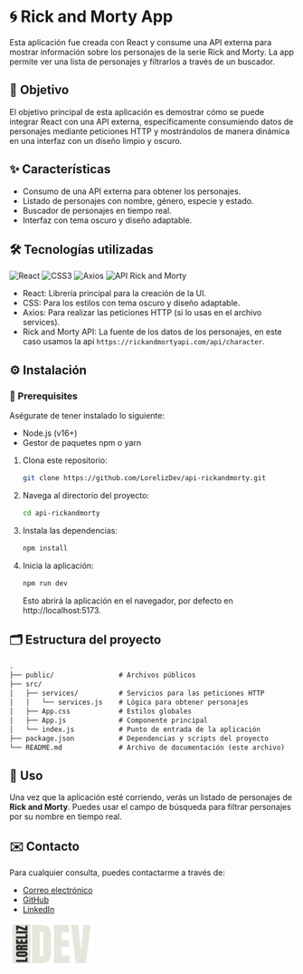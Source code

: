 # 🌀 Rick and Morty App

Esta aplicación fue creada con React y consume una API externa para mostrar información sobre los personajes de la serie Rick and Morty. La app permite ver una lista de personajes y filtrarlos a través de un buscador.

## 🎯 Objetivo

El objetivo principal de esta aplicación es demostrar cómo se puede integrar React con una API externa, específicamente consumiendo datos de personajes mediante peticiones HTTP y mostrándolos de manera dinámica en una interfaz con un diseño limpio y oscuro.

## ✨ Características

- Consumo de una API externa para obtener los personajes.
- Listado de personajes con nombre, género, especie y estado.
- Buscador de personajes en tiempo real.
- Interfaz con tema oscuro y diseño adaptable.

## 🛠️ Tecnologías utilizadas

![React](https://img.shields.io/badge/react-%2320232a.svg?style=for-the-badge&logo=react&logoColor=%2361DAFB)
![CSS3](https://img.shields.io/badge/css3-%2320232a.svg?style=for-the-badge&logo=css3&logoColor=white)
![Axios](https://img.shields.io/badge/Axios-%2320232a.svg?style=for-the-badge&logo=axios&logoColor=white)
![API Rick and Morty](https://img.shields.io/badge/🌀Api--Rickandmorty-%2320232a.svg?style=for-the-badge)

- React: Librería principal para la creación de la UI.
- CSS: Para los estilos con tema oscuro y diseño adaptable.
- Axios: Para realizar las peticiones HTTP (si lo usas en el archivo services).
- Rick and Morty API: La fuente de los datos de los personajes, en este caso usamos la api `https://rickandmortyapi.com/api/character`.

## ⚙️ Instalación

### 📝 Prerequisites
Aségurate de tener instalado lo siguiente:

- Node.js (v16+)
- Gestor de paquetes npm o yarn

1. Clona este repositorio:

    ```bash
    git clone https://github.com/LorelizDev/api-rickandmorty.git
    ```

2. Navega al directorio del proyecto:

    ```bash
    cd api-rickandmorty
    ```

3. Instala las dependencias:

    ```bash
    npm install
    ```

3. Inicia la aplicación:

    ```bash
    npm run dev
    ```
    Esto abrirá la aplicación en el navegador, por defecto en http://localhost:5173.

## 🗂️ Estructura del proyecto
```plaintext
.
├── public/                # Archivos públicos
├── src/
│   ├── services/          # Servicios para las peticiones HTTP
│   │   └── services.js    # Lógica para obtener personajes
│   ├── App.css            # Estilos globales
│   ├── App.js             # Componente principal
│   └── index.js           # Punto de entrada de la aplicación
├── package.json           # Dependencias y scripts del proyecto
└── README.md              # Archivo de documentación (este archivo)
```

## 🔧 Uso
Una vez que la aplicación esté corriendo, verás un listado de personajes de **Rick and Morty**. Puedes usar el campo de búsqueda para filtrar personajes por su nombre en tiempo real.

## ✉️ Contacto
Para cualquier consulta, puedes contactarme a través de:

* [Correo electrónico](mailto:loreliz.dev@gmail.com)
* [GitHub](https://github.com/LorelizDev)
* [LinkedIn](https://www.linkedin.com/in/silvia-lorena-acosta-ortiz/)

<img src="./src/assets/logo-LorelizDev.png" alt="Logo LorelizDev" width="150"/>